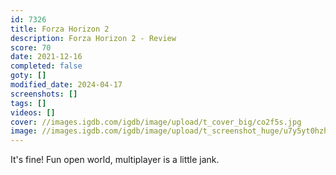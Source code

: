 ```yaml
---
id: 7326
title: Forza Horizon 2
description: Forza Horizon 2 - Review
score: 70
date: 2021-12-16
completed: false
goty: []
modified_date: 2024-04-17
screenshots: []
tags: []
videos: []
cover: //images.igdb.com/igdb/image/upload/t_cover_big/co2f5s.jpg
image: //images.igdb.com/igdb/image/upload/t_screenshot_huge/u7y5yt0hzhb0q8xnbec4.jpg
---
```

It's fine! Fun open world, multiplayer is a little jank.